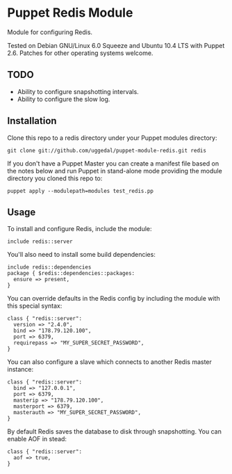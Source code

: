 Puppet Redis Module
===================

Module for configuring Redis.

Tested on Debian GNU/Linux 6.0 Squeeze and Ubuntu 10.4 LTS with
Puppet 2.6. Patches for other operating systems welcome.


TODO
----

* Ability to configure snapshotting intervals.
* Ability to configure the slow log.


Installation
------------

Clone this repo to a redis directory under your Puppet
modules directory:

    git clone git://github.com/uggedal/puppet-module-redis.git redis

If you don't have a Puppet Master you can create a manifest file
based on the notes below and run Puppet in stand-alone mode
providing the module directory you cloned this repo to:

    puppet apply --modulepath=modules test_redis.pp


Usage
-----

To install and configure Redis, include the module:

    include redis::server

You'll also need to install some build dependencies:

    include redis::dependencies
    package { $redis::dependencies::packages:
      ensure => present,
    }

You can override defaults in the Redis config by including
the module with this special syntax:

    class { "redis::server":
      version => "2.4.0",
      bind => "178.79.120.100",
      port => 6379,
      requirepass => "MY_SUPER_SECRET_PASSWORD",
    }

You can also configure a slave which connects to another Redis master
instance:

    class { "redis::server":
      bind => "127.0.0.1",
      port => 6379,
      masterip => "178.79.120.100",
      masterport => 6379,
      masterauth => "MY_SUPER_SECRET_PASSWORD",
    }

By default Redis saves the database to disk through snapshotting. You can
enable AOF in stead:

    class { "redis::server":
      aof => true,
    }
